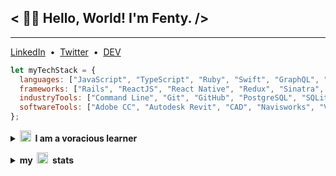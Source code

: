 <h2>< 👋🏼 Hello, World! I'm Fenty. /></h2>

---

<p>
  <a href="https://www.linkedin.com/in/fentybit/" target="_blank">LinkedIn</a>&nbsp;&nbsp;•&nbsp;&nbsp;<a href="https://twitter.com/fentybit" target="_blank">Twitter</a>&nbsp;&nbsp;•&nbsp;&nbsp;<a href="https://dev.to/fentybit" target="_blank">DEV</a>
</p>

```js
let myTechStack = {
  languages: ["JavaScript", "TypeScript", "Ruby", "Swift", "GraphQL", "SQL", "HTML", "CSS"],
  frameworks: ["Rails", "ReactJS", "React Native", "Redux", "Sinatra", "Bootstrap", "Material UI"],
  industryTools: ["Command Line", "Git", "GitHub", "PostgreSQL", "SQLite"],
  softwareTools: ["Adobe CC", "Autodesk Revit", "CAD", "Navisworks", "Vectorworks", "Figma"],
};
```

<details>
  <summary><strong><img src="https://github.githubassets.com/images/icons/emoji/seedling.png?v8" height=18px >&nbsp;&nbsp;I am a voracious learner</strong></summary>
    <ul>
      <li><a href="./udemy/JS_Understanding_the_Weird_Parts.jpg">JavaScript: Understanding the Weird Parts</a>
      <li><a href="./udemy/JS_Algorithms_and_Data_Structures.jpeg">JavaScript Algorithms and Data Structures</a>
      <li><a href="./udemy/The_Coding_Interview_Bootcamp_DSA.jpg">The Coding Interview Bootcamp: Algorithms + Data Structures</a>
      <li><a href="udemy/The_Git_and_GitHub_Bootcamp.jpeg">The Git & GitHub Bootcamp</a>
      <li><a href="udemy/The_Complete_Guide_with_React_Hook_Redux.jpeg">The Complete Guide with React Hook Redux</a>
    </ul>
</details>

<p></p>

<details>
  <summary><strong>my&nbsp;&nbsp;<img src="https://github.githubassets.com/images/icons/emoji/octocat.png?v8" height=18px >&nbsp;&nbsp;stats</strong></summary>

![Top Langs](https://github-readme-stats.vercel.app/api/top-langs/?username=fentybit&layout=compact&theme=swift)

![GitHub stats](https://github-readme-stats.vercel.app/api?username=fentybit&show_icons=true&theme=swift)

</details>
